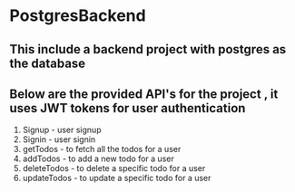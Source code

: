 # PostgresBackend

## This include a backend project with postgres as the database
## Below are the provided API's for the project  , it uses JWT tokens for user authentication 
1) Signup - user signup 
2) Signin - user signin
3) getTodos - to fetch all the todos for a user
4) addTodos - to add a new todo for a user
5) deleteTodos - to delete a specific todo for a user
6) updateTodos - to update a specific todo for a user 
